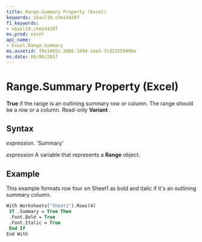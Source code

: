 ```yaml
---
title: Range.Summary Property (Excel)
keywords: vbaxl10.chm144207
f1_keywords:
- vbaxl10.chm144207
ms.prod: excel
api_name:
- Excel.Range.Summary
ms.assetid: f9e18651-20b6-1094-2ee5-7cd23559498e
ms.date: 06/08/2017
---
```



# Range.Summary Property (Excel)

 **True** if the range is an outlining summary row or column. The range should be a row or a column. Read-only **Variant** .


## Syntax

 _expression_. 'Summary'

 _expression_ A variable that represents a **Range** object.


## Example

This example formats row four on Sheet1 as bold and italic if it's an outlining summary column.


```vb
With Worksheets("Sheet1").Rows(4) 
 If .Summary = True Then 
 .Font.Bold = True 
 .Font.Italic = True 
 End If 
End With
```


